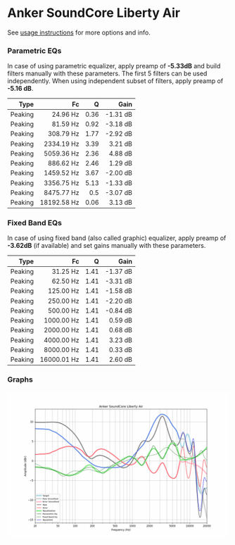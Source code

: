 # Anker SoundCore Liberty Air
See [usage instructions](https://github.com/jaakkopasanen/AutoEq#usage) for more options and info.

### Parametric EQs
In case of using parametric equalizer, apply preamp of **-5.33dB** and build filters manually
with these parameters. The first 5 filters can be used independently.
When using independent subset of filters, apply preamp of **-5.16 dB**.

| Type    | Fc          |    Q | Gain     |
|--------:|------------:|-----:|---------:|
| Peaking | 24.96 Hz    | 0.36 | -1.31 dB |
| Peaking | 81.59 Hz    | 0.92 | -3.18 dB |
| Peaking | 308.79 Hz   | 1.77 | -2.92 dB |
| Peaking | 2334.19 Hz  | 3.39 | 3.21 dB  |
| Peaking | 5059.36 Hz  | 2.36 | 4.88 dB  |
| Peaking | 886.62 Hz   | 2.46 | 1.29 dB  |
| Peaking | 1459.52 Hz  | 3.67 | -2.00 dB |
| Peaking | 3356.75 Hz  | 5.13 | -1.33 dB |
| Peaking | 8475.77 Hz  | 0.5  | -3.07 dB |
| Peaking | 18192.58 Hz | 0.06 | 3.13 dB  |

### Fixed Band EQs
In case of using fixed band (also called graphic) equalizer, apply preamp of **-3.62dB**
(if available) and set gains manually with these parameters.

| Type    | Fc          |    Q | Gain     |
|--------:|------------:|-----:|---------:|
| Peaking | 31.25 Hz    | 1.41 | -1.37 dB |
| Peaking | 62.50 Hz    | 1.41 | -3.31 dB |
| Peaking | 125.00 Hz   | 1.41 | -1.58 dB |
| Peaking | 250.00 Hz   | 1.41 | -2.20 dB |
| Peaking | 500.00 Hz   | 1.41 | -0.84 dB |
| Peaking | 1000.00 Hz  | 1.41 | 0.59 dB  |
| Peaking | 2000.00 Hz  | 1.41 | 0.68 dB  |
| Peaking | 4000.00 Hz  | 1.41 | 3.23 dB  |
| Peaking | 8000.00 Hz  | 1.41 | 0.33 dB  |
| Peaking | 16000.01 Hz | 1.41 | 2.60 dB  |

### Graphs
![](./Anker%20SoundCore%20Liberty%20Air.png)